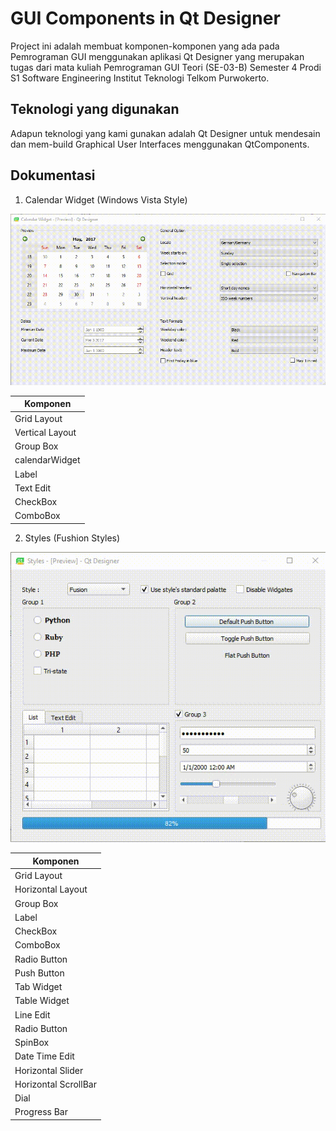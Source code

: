 # GUI Components in Qt Designer

Project ini adalah membuat komponen-komponen yang ada pada Pemrograman GUI menggunakan aplikasi Qt Designer yang merupakan tugas dari mata kuliah Pemrograman GUI Teori (SE-03-B) Semester 4 Prodi S1 Software Engineering Institut Teknologi Telkom Purwokerto.

## Teknologi yang digunakan

Adapun teknologi yang kami gunakan adalah Qt Designer untuk mendesain dan mem-build Graphical User Interfaces menggunakan QtComponents.

## Dokumentasi

1. Calendar Widget (Windows Vista Style)
<img src = "https://github.com/yolandapasaribu/GUI-Components-in-Qt-Designer/blob/main/latihan1.gif" >

| Komponen |
| ------ |
| Grid Layout |
| Vertical Layout|
| Group Box|
| calendarWidget |
| Label |
| Text Edit |
| CheckBox |
| ComboBox |


2. Styles (Fushion Styles)
<img src= "https://github.com/yolandapasaribu/GUI-Components-in-Qt-Designer/blob/main/latihan2.gif">

| Komponen |
| ------ |
| Grid Layout |
| Horizontal Layout |
| Group Box |
| Label |
| CheckBox |
| ComboBox |
| Radio Button |
| Push Button |
| Tab  Widget |
| Table Widget |
| Line Edit |
| Radio Button |
| SpinBox |
| Date Time Edit |
| Horizontal Slider |
| Horizontal ScrollBar |
| Dial |
| Progress Bar |
